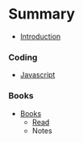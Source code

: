 # Summary

* [Introduction](README.md)

### Coding

* [Javascript](javascript/README.md)

### Books

* [Books](books/README.md)
  * [Read](books/read.md)
  * Notes
